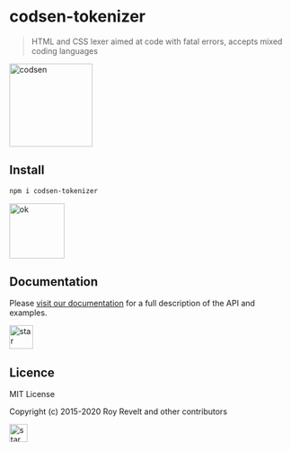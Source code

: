 # codsen-tokenizer

> HTML and CSS lexer aimed at code with fatal errors, accepts mixed coding languages

<img src="https://codsen.com/images/png-codsen-1.png" width="148" alt="codsen" align="center">

## Install

```bash
npm i codsen-tokenizer
```

<img src="https://codsen.com/images/png-codsen-ok.png" width="98" alt="ok" align="center">

## Documentation

Please [visit our documentation](https://codsen.com/os/codsen-tokenizer/) for a full description of the API and examples.

<img src="https://codsen.com/images/png-codsen-star.png" width="42" alt="star" align="center">

## Licence

MIT License

Copyright (c) 2015-2020 Roy Revelt and other contributors

<img src="https://codsen.com/images/png-codsen-star-small.png" width="32" alt="star" align="center">
